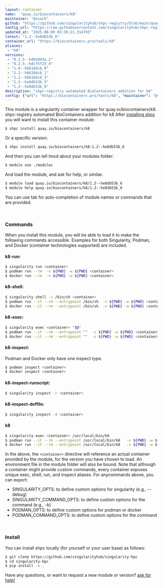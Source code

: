 ```yaml
---
layout: container
name:  "quay.io/biocontainers/k8"
maintainer: "@vsoch"
github: "https://github.com/singularityhub/shpc-registry/blob/main/quay.io/biocontainers/k8/container.yaml"
config_url: "https://raw.githubusercontent.com/singularityhub/shpc-registry/main/quay.io/biocontainers/k8/container.yaml"
updated_at: "2025-08-09 03:36:21.314793"
latest: "1.2--he8db53b_6"
container_url: "https://biocontainers.pro/tools/k8"
aliases:
 - "k8"
versions:
 - "0.2.5--hd03093a_2"
 - "0.2.5--hdcf5f25_4"
 - "1.0--h6618dc6_0"
 - "1.2--h6618dc6_1"
 - "1.2--h6618dc6_3"
 - "1.2--he8db53b_5"
 - "1.2--he8db53b_6"
description: "shpc-registry automated BioContainers addition for k8"
config: {"url": "https://biocontainers.pro/tools/k8", "maintainer": "@vsoch", "description": "shpc-registry automated BioContainers addition for k8", "latest": {"1.2--he8db53b_6": "sha256:dbf80d25324fb2c2679e25a1ffeeb06f46de5988419a929f825d38aff709eb81"}, "tags": {"0.2.5--hd03093a_2": "sha256:a38324382ff30253f5765d7012f49447c79e7887188e2f37c5167206620074c9", "0.2.5--hdcf5f25_4": "sha256:d75f340daccef624e8e0b69beb94ebbe47253506391183dbba347a099972e14a", "1.0--h6618dc6_0": "sha256:d9e3e42806ffceb191c2fcdf2d943d7fc444fe57ea424cdbf62b57f5e0159b63", "1.2--h6618dc6_1": "sha256:eb9dd804e8257f5225eca04dffe0e59867a7d97d82d2b3d54f4fd9624557d5bf", "1.2--h6618dc6_3": "sha256:625512f0dbcc90bec6bb542086c17efc3f9aea2f07ff75a6321822a2ffde6bf9", "1.2--he8db53b_5": "sha256:67fb3ce2517aa8ae9129b8b720cdf2b55266651b5331d78311a5eefe3970d69b", "1.2--he8db53b_6": "sha256:dbf80d25324fb2c2679e25a1ffeeb06f46de5988419a929f825d38aff709eb81"}, "docker": "quay.io/biocontainers/k8", "aliases": {"k8": "/usr/local/bin/k8"}}
---
```


This module is a singularity container wrapper for quay.io/biocontainers/k8.
shpc-registry automated BioContainers addition for k8
After [installing shpc](#install) you will want to install this container module:


```bash
$ shpc install quay.io/biocontainers/k8
```

Or a specific version:

```bash
$ shpc install quay.io/biocontainers/k8:1.2--he8db53b_6
```

And then you can tell lmod about your modules folder:

```bash
$ module use ./modules
```

And load the module, and ask for help, or similar.

```bash
$ module load quay.io/biocontainers/k8/1.2--he8db53b_6
$ module help quay.io/biocontainers/k8/1.2--he8db53b_6
```

You can use tab for auto-completion of module names or commands that are provided.

<br>

### Commands

When you install this module, you will be able to load it to make the following commands accessible.
Examples for both Singularity, Podman, and Docker (container technologies supported) are included.

#### k8-run:

```bash
$ singularity run <container>
$ podman run --rm  -v ${PWD} -w ${PWD} <container>
$ docker run --rm  -v ${PWD} -w ${PWD} <container>
```

#### k8-shell:

```bash
$ singularity shell -s /bin/sh <container>
$ podman run --it --rm --entrypoint /bin/sh  -v ${PWD} -w ${PWD} <container>
$ docker run --it --rm --entrypoint /bin/sh  -v ${PWD} -w ${PWD} <container>
```

#### k8-exec:

```bash
$ singularity exec <container> "$@"
$ podman run --it --rm --entrypoint ""  -v ${PWD} -w ${PWD} <container> "$@"
$ docker run --it --rm --entrypoint ""  -v ${PWD} -w ${PWD} <container> "$@"
```

#### k8-inspect:

Podman and Docker only have one inspect type.

```bash
$ podman inspect <container>
$ docker inspect <container>
```

#### k8-inspect-runscript:

```bash
$ singularity inspect -r <container>
```

#### k8-inspect-deffile:

```bash
$ singularity inspect -d <container>
```


#### k8

```bash
$ singularity exec <container> /usr/local/bin/k8
$ podman run --it --rm --entrypoint /usr/local/bin/k8   -v ${PWD} -w ${PWD} <container> -c " $@"
$ docker run --it --rm --entrypoint /usr/local/bin/k8   -v ${PWD} -w ${PWD} <container> -c " $@"
```



In the above, the `<container>` directive will reference an actual container provided
by the module, for the version you have chosen to load. An environment file in the
module folder will also be bound. Note that although a container
might provide custom commands, every container exposes unique exec, shell, run, and
inspect aliases. For anycommands above, you can export:

 - SINGULARITY_OPTS: to define custom options for singularity (e.g., --debug)
 - SINGULARITY_COMMAND_OPTS: to define custom options for the command (e.g., -b)
 - PODMAN_OPTS: to define custom options for podman or docker
 - PODMAN_COMMAND_OPTS: to define custom options for the command

<br>

### Install

You can install shpc locally (for yourself or your user base) as follows:

```bash
$ git clone https://github.com/singularityhub/singularity-hpc
$ cd singularity-hpc
$ pip install -e .
```

Have any questions, or want to request a new module or version? [ask for help!](https://github.com/singularityhub/singularity-hpc/issues)